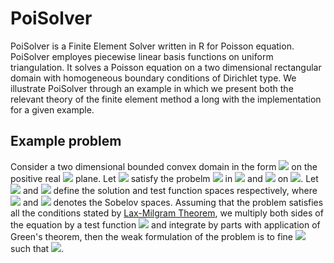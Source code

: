 # PoiSolver
PoiSolver is a Finite Element Solver written in R for Poisson equation. PoiSolver employes piecewise linear basis functions on uniform triangulation. It solves a Poisson equation on a two dimensional rectangular domain with homogeneous boundary conditions of Dirichlet type. We illustrate PoiSolver through an example in which we present both the relevant theory of the finite element method a long with the implementation for a given example.
## Example problem
Consider a two dimensional bounded convex domain in the form <img src="https://latex.codecogs.com/svg.latex?\Large&space;\Omega=\[0\1\]\times\[0\1\]\subset\mathbb{R}^2"/> on the positive real <img src="https://latex.codecogs.com/svg.latex?\Large&space;x-y"/> plane. Let <img src="https://latex.codecogs.com/svg.latex?\Large&space;u(x,y)"/> satisfy the probelm <img src="https://latex.codecogs.com/svg.latex?\Large&space;\Delta\,u(x,y)=f(x,y)"/> in <img src="https://latex.codecogs.com/svg.latex?\Large&space;\Omega"/> and <img src="https://latex.codecogs.com/svg.latex?\Large&space;u(x,y)=0"/> on <img src="https://latex.codecogs.com/svg.latex?\Large&space;\partial\Omega"/>. Let <img src="https://latex.codecogs.com/svg.latex?\Large&space;H^1_E=\{w\in\,H^1:\|w(x,y)\|^2<\infty,\,\|\nabla\,w(x,y)\|^2<\infty\}"/> and <img src="https://latex.codecogs.com/svg.latex?\Large&space;H^1_{E_0}=\{w\in\,H^1:\,w(x,y)=0,\quad\,x,y\in\partial\Omega\}"/> define the solution and test function spaces respectively, where <img src="https://latex.codecogs.com/svg.latex?\Large&space;H^1_E"/> and <img src="https://latex.codecogs.com/svg.latex?\Large&space;H^1_{E_0}"/> denotes the Sobelov spaces. Assuming that the problem satisfies all the conditions stated by [Lax-Milgram Theorem](http://mathworld.wolfram.com/Lax-MilgramTheorem.html), we multiply both sides of the equation by a test function <img src="https://latex.codecogs.com/svg.latex?\Large&space;w(x,y)"/> and integrate by parts with application of Green's theorem, then the weak formulation of the problem is to fine <img src="https://latex.codecogs.com/svg.latex?\Large&space;u\in\,H^1"/> such that <img src="https://latex.codecogs.com/svg.latex?\Large&space;\int_{\Omega}\nabla\!u\cdot\nabla\!w\,d\Omega=\int_{\Omega}fw\,d\Omega"/>. 




